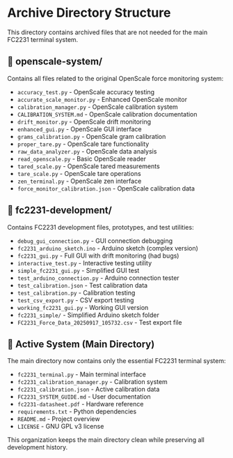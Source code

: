 # Archive Directory Structure

This directory contains archived files that are not needed for the main FC2231 terminal system.

## 📁 openscale-system/
Contains all files related to the original OpenScale force monitoring system:
- `accuracy_test.py` - OpenScale accuracy testing
- `accurate_scale_monitor.py` - Enhanced OpenScale monitor
- `calibration_manager.py` - OpenScale calibration system
- `CALIBRATION_SYSTEM.md` - OpenScale calibration documentation
- `drift_monitor.py` - OpenScale drift monitoring
- `enhanced_gui.py` - OpenScale GUI interface
- `grams_calibration.py` - OpenScale gram calibration
- `proper_tare.py` - OpenScale tare functionality
- `raw_data_analyzer.py` - OpenScale data analysis
- `read_openscale.py` - Basic OpenScale reader
- `tared_scale.py` - OpenScale tared measurements
- `tare_scale.py` - OpenScale tare operations
- `zen_terminal.py` - OpenScale zen interface
- `force_monitor_calibration.json` - OpenScale calibration data

## 📁 fc2231-development/
Contains FC2231 development files, prototypes, and test utilities:
- `debug_gui_connection.py` - GUI connection debugging
- `fc2231_arduino_sketch.ino` - Arduino sketch (complex version)
- `fc2231_gui.py` - Full GUI with drift monitoring (had bugs)
- `interactive_test.py` - Interactive testing utility
- `simple_fc2231_gui.py` - Simplified GUI test
- `test_arduino_connection.py` - Arduino connection tester
- `test_calibration.json` - Test calibration data
- `test_calibration.py` - Calibration testing
- `test_csv_export.py` - CSV export testing
- `working_fc2231_gui.py` - Working GUI version
- `fc2231_simple/` - Simplified Arduino sketch folder
- `FC2231_Force_Data_20250917_105732.csv` - Test export file

## 🚀 Active System (Main Directory)
The main directory now contains only the essential FC2231 terminal system:
- `fc2231_terminal.py` - Main terminal interface
- `fc2231_calibration_manager.py` - Calibration system
- `fc2231_calibration.json` - Active calibration data
- `FC2231_SYSTEM_GUIDE.md` - User documentation
- `fc2231-datasheet.pdf` - Hardware reference
- `requirements.txt` - Python dependencies
- `README.md` - Project overview
- `LICENSE` - GNU GPL v3 license

This organization keeps the main directory clean while preserving all development history.